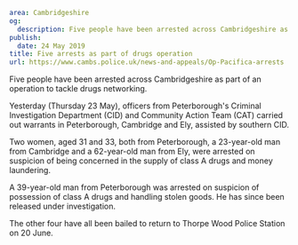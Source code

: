 ```yaml
area: Cambridgeshire
og:
  description: Five people have been arrested across Cambridgeshire as part of an operation to tackle drugs networking.
publish:
  date: 24 May 2019
title: Five arrests as part of drugs operation
url: https://www.cambs.police.uk/news-and-appeals/Op-Pacifica-arrests
```

Five people have been arrested across Cambridgeshire as part of an operation to tackle drugs networking.

Yesterday (Thursday 23 May), officers from Peterborough's Criminal Investigation Department (CID) and Community Action Team (CAT) carried out warrants in Peterborough, Cambridge and Ely, assisted by southern CID.

Two women, aged 31 and 33, both from Peterborough, a 23-year-old man from Cambridge and a 62-year-old man from Ely, were arrested on suspicion of being concerned in the supply of class A drugs and money laundering.

A 39-year-old man from Peterborough was arrested on suspicion of possession of class A drugs and handling stolen goods. He has since been released under investigation.

The other four have all been bailed to return to Thorpe Wood Police Station on 20 June.
